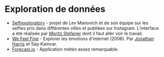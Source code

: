 # Exploration de données
* [Selfiexploratory](http://selfiecity.net/selfiexploratory/) - projet de Lev Manovich et de son équipe sur les selfies pris dans différentes villes et publiées sur Instagram. L'interface a été réalisée par [Moritz Stefaner](http://truth-and-beauty.net/) dont il faut aller voir le travail.
* [We Feel Fine](wefeelfine.org) - Explorer les émotions d'internet (2006). Par [Jonathan Harris](http://therethere.is/works) et Sep Kamvar.
* [Forecast.io](http://forecast.io/#/f/45.6152,5.1495) - Application météo assez remarquable.
